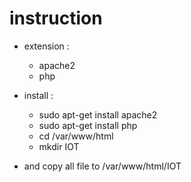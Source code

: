 # instruction

- extension :
  - apache2
  - php

- install :
  - sudo apt-get install apache2
  - sudo apt-get install php
  - cd /var/www/html
  - mkdir IOT

- and copy all file to /var/www/html/IOT




